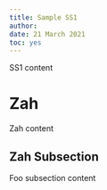 ```yaml
---
title: Sample SS1
author: 
date: 21 March 2021
toc: yes
---
```

SS1 content

# Zah
Zah content

## Zah Subsection

Foo subsection content

